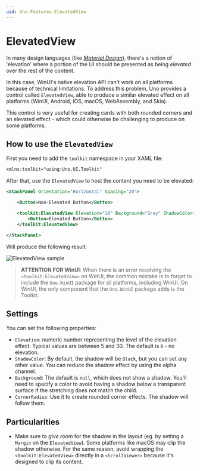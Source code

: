 ```yaml
---
uid: Uno.Features.ElevatedView
---
```


# ElevatedView

In many design languages (like [_Material Design_](https://material.io/design)), there's a notion of 'elevation' where a portion of the UI should be presented as being _elevated_ over the rest of the content.

In this case, WinUI's native elevation API can't work on all platforms because of technical limitations. To address this problem, Uno provides a control called `ElevatedView`, able to produce a similar elevated effect on all platforms (WinUI, Android, iOS, macOS, WebAssembly, and Skia).

This control is very useful for creating cards with both rounded corners and an elevated effect - which could otherwise be challenging to produce on some platforms.

## How to use the `ElevatedView`

First you need to add the `toolkit` namespace in your XAML file:

```xml
xmlns:toolkit="using:Uno.UI.Toolkit"
```

After that, use the `ElevatedView` to host the content you need to be elevated:

``` xml
<StackPanel Orientation="Horizontal" Spacing="20">

    <Button>Non-Elevated Button</Button>

    <toolkit:ElevatedView Elevation="10" Background="Gray" ShadowColor="Black">
        <Button>Elevated Button</Button>
    </toolkit:ElevatedView>

</StackPanel>
```

Will produce the following result:

![ElevatedView sample](../Assets/features/elevatedview/elevatedview-sample.png)

> **ATTENTION FOR WinUI**: When there is an error resolving the `<toolkit:ElevatedView>` on WinUI, the common mistake is to forget to include the `Uno.WinUI` package for all platforms, including WinUI. On WinUI, the only component that the `Uno.WinUI` package adds is the Toolkit.

## Settings

You can set the following properties:

* `Elevation`: numeric number representing the level of the elevation effect. Typical values are between 5 and 30. The default is `0` - no elevation.
* `ShadowColor`: By default, the shadow will be `Black`, but you can set any other value. You can reduce the shadow effect by using the alpha channel.
* `Background`: The default is `null`, which does not show a shadow. You'll need to specify a color to avoid having a shadow below a transparent surface if the stretching does not match the child.
* `CornerRadius`: Use it to create rounded corner effects. The shadow will follow them.

## Particularities

* Make sure to _give room_ for the shadow in the layout (eg. by setting a `Margin` on the `ElevatedView`).  Some platforms like macOS may clip the shadow otherwise. For the same reason, avoid wrapping the `<toolkit:ElevatedView>` directly in a `<ScrollViewer>` because it's designed to clip its content.
